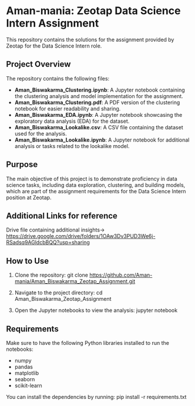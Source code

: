 # Aman-mania: Zeotap Data Science Intern Assignment

This repository contains the solutions for the assignment provided by Zeotap for the Data Science Intern role.

## Project Overview

The repository contains the following files:
- **Aman_Biswakarma_Clustering.ipynb**: A Jupyter notebook containing the clustering analysis and model implementation for the assignment.
- **Aman_Biswakarma_Clustering.pdf**: A PDF version of the clustering notebook for easier readability and sharing.
- **Aman_Biswakarma_EDA.ipynb**: A Jupyter notebook showcasing the exploratory data analysis (EDA) for the dataset.
- **Aman_Biswakarma_Lookalike.csv**: A CSV file containing the dataset used for the analysis.
- **Aman_Biswakarma_Lookalike.ipynb**: A Jupyter notebook for additional analysis or tasks related to the lookalike model.

## Purpose

The main objective of this project is to demonstrate proficiency in data science tasks, including data exploration, clustering, and building models, which are part of the assignment requirements for the Data Science Intern position at Zeotap.

## Additional Links for reference 
Drive file containing additional insights-> https://drive.google.com/drive/folders/1OAw3Dv3PUD3We6j-RSadsq9AGldcbBQQ?usp=sharing

## How to Use

1. Clone the repository:
git clone https://github.com/Aman-mania/Aman_Biswakarma_Zeotap_Assignment.git


2. Navigate to the project directory:
cd Aman_Biswakarma_Zeotap_Assignment


3. Open the Jupyter notebooks to view the analysis:
jupyter notebook


## Requirements

Make sure to have the following Python libraries installed to run the notebooks:
- numpy
- pandas
- matplotlib
- seaborn
- scikit-learn

You can install the dependencies by running:
pip install -r requirements.txt
